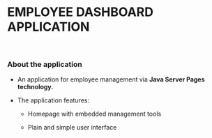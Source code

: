 # EMPLOYEE DASHBOARD APPLICATION

<br>

### About the application

+ An application for employee management via **Java Server Pages technology.**

+ The application features:

  + Homepage with embedded management tools

  + Plain and simple user interface
